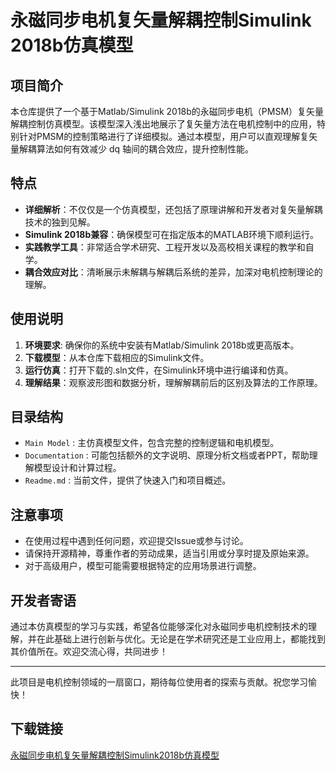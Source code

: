 # 永磁同步电机复矢量解耦控制Simulink 2018b仿真模型

## 项目简介

本仓库提供了一个基于Matlab/Simulink 2018b的永磁同步电机（PMSM）复矢量解耦控制仿真模型。该模型深入浅出地展示了复矢量方法在电机控制中的应用，特别针对PMSM的控制策略进行了详细模拟。通过本模型，用户可以直观理解复矢量解耦算法如何有效减少 dq 轴间的耦合效应，提升控制性能。

## 特点

- **详细解析**：不仅仅是一个仿真模型，还包括了原理讲解和开发者对复矢量解耦技术的独到见解。
- **Simulink 2018b兼容**：确保模型可在指定版本的MATLAB环境下顺利运行。
- **实践教学工具**：非常适合学术研究、工程开发以及高校相关课程的教学和自学。
- **耦合效应对比**：清晰展示未解耦与解耦后系统的差异，加深对电机控制理论的理解。

## 使用说明

1. **环境要求**: 确保你的系统中安装有Matlab/Simulink 2018b或更高版本。
2. **下载模型**：从本仓库下载相应的Simulink文件。
3. **运行仿真**：打开下载的.sln文件，在Simulink环境中进行编译和仿真。
4. **理解结果**：观察波形图和数据分析，理解解耦前后的区别及算法的工作原理。

## 目录结构

- `Main Model` : 主仿真模型文件，包含完整的控制逻辑和电机模型。
- `Documentation` : 可能包括额外的文字说明、原理分析文档或者PPT，帮助理解模型设计和计算过程。
- `Readme.md` : 当前文件，提供了快速入门和项目概述。

## 注意事项

- 在使用过程中遇到任何问题，欢迎提交Issue或参与讨论。
- 请保持开源精神，尊重作者的劳动成果，适当引用或分享时提及原始来源。
- 对于高级用户，模型可能需要根据特定的应用场景进行调整。

## 开发者寄语

通过本仿真模型的学习与实践，希望各位能够深化对永磁同步电机控制技术的理解，并在此基础上进行创新与优化。无论是在学术研究还是工业应用上，都能找到其价值所在。欢迎交流心得，共同进步！

---

此项目是电机控制领域的一扇窗口，期待每位使用者的探索与贡献。祝您学习愉快！

## 下载链接

[永磁同步电机复矢量解耦控制Simulink2018b仿真模型](https://pan.quark.cn/s/ac3af4b0f455)